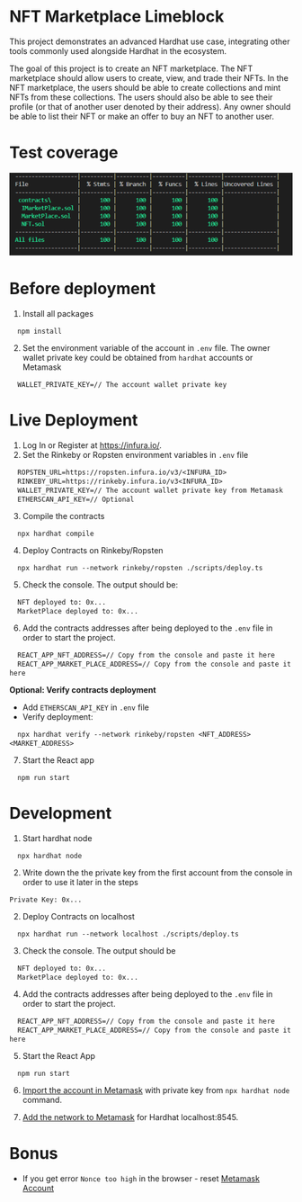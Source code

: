 # NFT Marketplace Limeblock

This project demonstrates an advanced Hardhat use case, integrating other tools commonly used alongside Hardhat in the ecosystem.

The goal of this project is to create an NFT marketplace. The NFT marketplace should allow users to create, view, and trade their NFTs. In the NFT marketplace, the users should be able to create collections and mint NFTs from these collections. The users should also be able to see their profile (or that of another user denoted by their address). Any owner should be able to list their NFT or make an offer to buy an NFT to another user.

# Test coverage
   ![break](./src//assets//test-coverage.png)

# Before deployment
  1. Install all packages

  ```Example
    npm install
  ```
2. Set the environment variable of the account in `.env` file. The owner wallet private key could be obtained from `hardhat` accounts or Metamask

```Example
  WALLET_PRIVATE_KEY=// The account wallet private key
```

# Live Deployment
  1. Log In or Register at https://infura.io/.
  2. Set the Rinkeby or Ropsten environment variables in `.env` file
```Example
  ROPSTEN_URL=https://ropsten.infura.io/v3/<INFURA_ID>
  RINKEBY_URL=https://rinkeby.infura.io/v3<INFURA_ID>
  WALLET_PRIVATE_KEY=// The account wallet private key from Metamask
  ETHERSCAN_API_KEY=// Optional
```
  3. Compile the contracts
```Example
  npx hardhat compile
```
  4. Deploy Contracts on Rinkeby/Ropsten
```Example
  npx hardhat run --network rinkeby/ropsten ./scripts/deploy.ts
```
  5. Check the console. The output should be:
```Example
  NFT deployed to: 0x...
  MarketPlace deployed to: 0x...
```
  6. Add the contracts addresses after being deployed to the `.env` file in order to start the project.
```Example
  REACT_APP_NFT_ADDRESS=// Copy from the console and paste it here
  REACT_APP_MARKET_PLACE_ADDRESS=// Copy from the console and paste it here
```

**Optional: Verify contracts deployment**
- Add `ETHERSCAN_API_KEY` in `.env` file
- Verify deployment:
```Example
  npx hardhat verify --network rinkeby/ropsten <NFT_ADDRESS> <MARKET_ADDRESS>
```

  7. Start the React app
```Example
  npm run start
```

# Development
  1. Start hardhat node
```Example
  npx hardhat node
```
  2. Write down the the private key from the first account from the console in order to use it later in the steps
```Example
Private Key: 0x...
```

  2. Deploy Contracts on localhost
```Example
  npx hardhat run --network localhost ./scripts/deploy.ts
```

  3. Check the console. The output should be
```Example
  NFT deployed to: 0x...
  MarketPlace deployed to: 0x...
```

  4. Add the contracts addresses after being deployed to the `.env` file in order to start the project.
```Example
  REACT_APP_NFT_ADDRESS=// Copy from the console and paste it here
  REACT_APP_MARKET_PLACE_ADDRESS=// Copy from the console and paste it here
```
  5. Start the React App
```Example
  npm run start
```

  6. [Import the account in Metamask](https://metamask.zendesk.com/hc/en-us/articles/360015489331-How-to-import-an-Account) with private key from `npx hardhat node` command.

  7. [Add the network to Metamask](https://metamask.zendesk.com/hc/en-us/articles/360043227612-How-to-add-a-custom-network-RPC) for Hardhat localhost:8545.

# Bonus
- If you get error `Nonce too high` in the browser - reset [Metamask Account](https://medium.com/@thelasthash/solved-nonce-too-high-error-with-metamask-and-hardhat-adc66f092cd)

